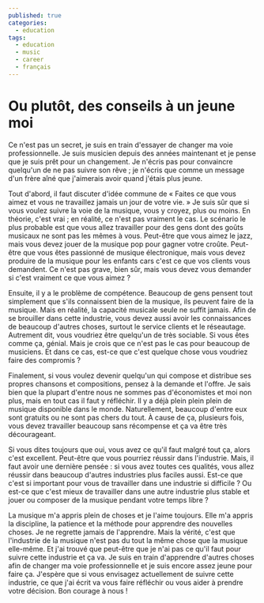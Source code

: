 ```yaml
---
published: true
categories:
  - education
tags:
  - education
  - music
  - career
  - français
---
```

# Ou plutôt, des conseils à un jeune moi 

Ce n'est pas un secret, je suis en train d'essayer de changer ma voie professionnelle. Je suis musicien depuis des années maintenant et je pense que je suis prêt pour un changement. Je n'écris pas pour convaincre quelqu'un de ne pas suivre son rêve ; je n'écris que comme un message d'un frère aîné que j'aimerais avoir quand j'étais plus jeune. 

Tout d'abord, il faut discuter d'idée commune de « Faites ce que vous aimez et vous ne travaillez jamais un jour de votre vie. » Je suis sûr que si vous voulez suivre la voie de la musique, vous y croyez, plus ou moins. En théorie, c'est vrai ; en réalité, ce n'est pas vraiment le cas. Le scénario le plus probable est que vous allez travailler pour des gens dont des goûts musicaux ne sont pas les mêmes à vous. Peut-être que vous aimez le jazz, mais vous devez jouer de la musique pop pour gagner votre croûte. Peut-être que vous êtes passionné de musique électronique, mais vous devez produire de la musique pour les enfants cars c'est ce que vos clients vous demandent. Ce n'est pas grave, bien sûr, mais vous devez vous demander si c'est vraiment ce que vous aimez ?

Ensuite, il y a le problème de compétence. Beaucoup de gens pensent tout simplement que s'ils connaissent bien de la musique, ils peuvent faire de la musique. Mais en réalité, la capacité musicale seule ne suffit jamais. Afin de se brouiller dans cette industrie, vous devez aussi avoir les connaissances de beaucoup d'autres choses, surtout le service clients et le réseautage. Autrement dit, vous voudriez être quelqu'un de très sociable. Si vous êtes comme ça, génial. Mais je crois que ce n'est pas le cas pour beaucoup de musiciens. Et dans ce cas, est-ce que c'est quelque chose vous voudriez faire des compromis ?

Finalement, si vous voulez devenir quelqu'un qui compose et distribue ses propres chansons et compositions, pensez à la demande et l'offre. Je sais bien que la plupart d'entre nous ne sommes pas d'économistes et moi non plus, mais en tout cas il faut y réfléchir. Il y a déjà plein plein plein de musique disponible dans le monde. Naturellement, beaucoup d'entre eux sont gratuits ou ne sont pas chers du tout. À cause de ça, plusieurs fois, vous devez travailler beaucoup sans récompense et ça va être très décourageant. 

Si vous dites toujours que oui, vous avez ce qu'il faut malgré tout ça, alors c'est excellent. Peut-être que vous pourriez réussir dans l'industrie. Mais, il faut avoir une dernière pensée : si vous avez toutes ces qualités, vous allez réussir dans beaucoup d'autres industries plus faciles aussi. Est-ce que c'est si important pour vous de travailler dans une industrie si difficile ? Ou est-ce que c'est mieux de travailler dans une autre industrie plus stable et jouer ou composer de la musique pendant votre temps libre ? 

La musique m'a appris plein de choses et je l'aime toujours. Elle m'a appris la discipline, la patience et la méthode pour apprendre des nouvelles choses. Je ne regrette jamais de l'apprendre. Mais la vérité, c'est que l'industrie de la musique n'est pas du tout la même chose que la musique elle-même. Et j'ai trouvé que peut-être que je n'ai pas ce qu'il faut pour suivre cette industrie et ça va. Je suis en train d'apprendre d'autres choses afin de changer ma voie professionnelle et je suis encore assez jeune pour faire ça. J'espère que si vous envisagez actuellement de suivre cette industrie, ce que j'ai écrit va vous faire réfléchir ou vous aider à prendre votre décision. Bon courage à nous !
